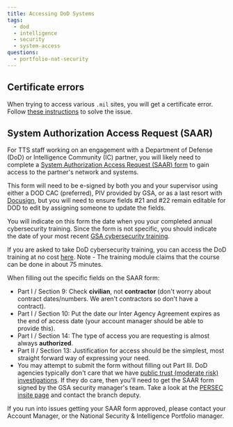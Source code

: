 ```yaml
---
title: Accessing DoD Systems
tags:
  - dod
  - intelligence
  - security
  - system-access
questions:
  - portfolio-nat-security
---
```


## Certificate errors

When trying to access various `.mil` sites, you will get a certificate error. Follow [these instructions](https://public.cyber.mil/pki-pke/end-users/getting-started/cross-cert-chaining/) to solve the issue.

## System Authorization Access Request (SAAR)

For TTS staff working on an engagement with a Department of Defense (DoD) or Intelligence Community (IC) partner, you will likely need to complete a [System Authorization Access Request (SAAR) form](https://www.esd.whs.mil/Portals/54/Documents/DD/forms/dd/dd2875.pdf) to gain access to the partner's network and systems.

This form will need to be e-signed by both you and your supervisor using either a DOD CAC (preferred), PIV provided by GSA, or as a last resort with [Docusign]({{site.baseurl}}/digital-signatures/), but you will need to ensure fields #21 and #22 remain editable for DOD to edit by assigning someone to update the fields.

You will indicate on this form the date when you your completed annual cybersecurity training. Since the form is not specific, you should indicate the date of your most recent [GSA cybersecurity training]({{site.baseurl}}/olu/).

If you are asked to take DoD cybersecurity training, you can access the DoD training at no cost [here](https://www.cdse.edu/catalog/elearning/DS-IA106.html). Note - The training module claims that the course can be done in about 75 minutes.

When filling out the specific fields on the SAAR form:

- Part I / Section 9: Check **civilian**, not **contractor** (don't worry about contract dates/numbers. We aren't contractors so don't have a contract).
- Part I / Section 10: Put the date our Inter Agency Agreement expires as the end of access date (your account manager should be able to provide this).
- Part I / Section 14: The type of access you are requesting is almost always **authorized**.
- Part II / Section 13: Justification for access should be the simplest, most straight forward way of expressing your need.
- You may attempt to submit the form without filling out Part III. DoD agencies typically don't care that we have [public trust (moderate risk) investigations]({{site.baseurl}}/top-secret/). If they do care, then you'll need to get the SAAR form signed by the GSA security manager's team. Take a look at the [PERSEC insite page](https://insite.gsa.gov/organizations/staff-offices/office-of-mission-assurance/divisions-program-offices/personnel-security-division) and contact the branch deputy.

If you run into issues getting your SAAR form approved, please contact your Account Manager, or the National Security & Intelligence Portfolio manager.
